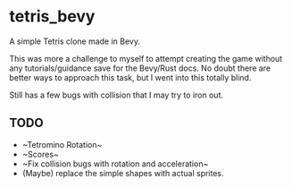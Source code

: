 # tetris_bevy

A simple Tetris clone made in Bevy.

This was more a challenge to myself to attempt creating the game without any tutorials/guidance save for the Bevy/Rust docs. No doubt there are better ways to approach this task, but I went into this totally blind.

Still has a few bugs with collision that I may try to iron out.

## TODO

- ~Tetromino Rotation~
- ~Scores~
- ~Fix collision bugs with rotation and acceleration~
- (Maybe) replace the simple shapes with actual sprites.
